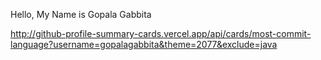  Hello, My Name is Gopala Gabbita

 
http://github-profile-summary-cards.vercel.app/api/cards/most-commit-language?username=gopalagabbita&theme=2077&exclude=java


 
